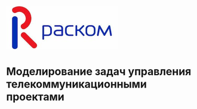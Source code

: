 ![rascom_logo](anylogicModel/ProjectsModelRascom/image.png)

# Моделирование задач управления телекоммуникационными проектами
